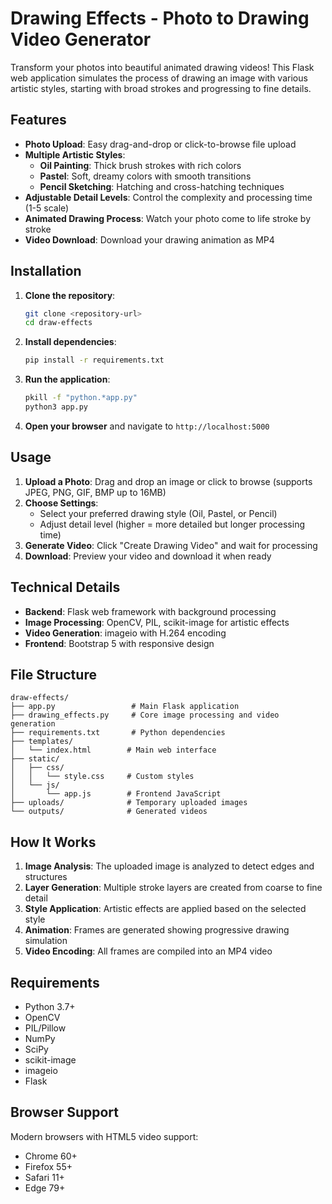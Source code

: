 # Drawing Effects - Photo to Drawing Video Generator

Transform your photos into beautiful animated drawing videos! This Flask web application simulates the process of drawing an image with various artistic styles, starting with broad strokes and progressing to fine details.

## Features

- **Photo Upload**: Easy drag-and-drop or click-to-browse file upload
- **Multiple Artistic Styles**:
  - **Oil Painting**: Thick brush strokes with rich colors
  - **Pastel**: Soft, dreamy colors with smooth transitions  
  - **Pencil Sketching**: Hatching and cross-hatching techniques
- **Adjustable Detail Levels**: Control the complexity and processing time (1-5 scale)
- **Animated Drawing Process**: Watch your photo come to life stroke by stroke
- **Video Download**: Download your drawing animation as MP4

## Installation

1. **Clone the repository**:
   ```bash
   git clone <repository-url>
   cd draw-effects
   ```

2. **Install dependencies**:
   ```bash
   pip install -r requirements.txt
   ```

3. **Run the application**:
   ```bash
   pkill -f "python.*app.py"
   python3 app.py
   ```

4. **Open your browser** and navigate to `http://localhost:5000`

## Usage

1. **Upload a Photo**: Drag and drop an image or click to browse (supports JPEG, PNG, GIF, BMP up to 16MB)
2. **Choose Settings**:
   - Select your preferred drawing style (Oil, Pastel, or Pencil)
   - Adjust detail level (higher = more detailed but longer processing time)
3. **Generate Video**: Click "Create Drawing Video" and wait for processing
4. **Download**: Preview your video and download it when ready

## Technical Details

- **Backend**: Flask web framework with background processing
- **Image Processing**: OpenCV, PIL, scikit-image for artistic effects
- **Video Generation**: imageio with H.264 encoding
- **Frontend**: Bootstrap 5 with responsive design

## File Structure

```
draw-effects/
├── app.py                 # Main Flask application
├── drawing_effects.py     # Core image processing and video generation
├── requirements.txt       # Python dependencies
├── templates/
│   └── index.html        # Main web interface
├── static/
│   ├── css/
│   │   └── style.css     # Custom styles
│   └── js/
│       └── app.js        # Frontend JavaScript
├── uploads/              # Temporary uploaded images
└── outputs/              # Generated videos
```

## How It Works

1. **Image Analysis**: The uploaded image is analyzed to detect edges and structures
2. **Layer Generation**: Multiple stroke layers are created from coarse to fine detail
3. **Style Application**: Artistic effects are applied based on the selected style
4. **Animation**: Frames are generated showing progressive drawing simulation
5. **Video Encoding**: All frames are compiled into an MP4 video

## Requirements

- Python 3.7+
- OpenCV
- PIL/Pillow
- NumPy
- SciPy
- scikit-image
- imageio
- Flask

## Browser Support

Modern browsers with HTML5 video support:
- Chrome 60+
- Firefox 55+
- Safari 11+
- Edge 79+

